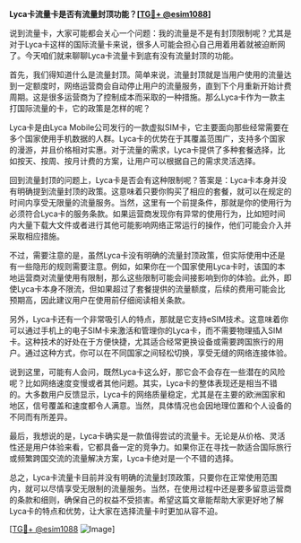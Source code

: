 **Lyca卡流量卡是否有流量封顶功能？[[TG💪+ @esim1088](https://t.me/s/esim1088)]**

说到流量卡，大家可能都会关心一个问题：我的流量是不是有封顶限制呢？尤其是对于Lyca卡这样的国际流量卡来说，很多人可能会担心自己用着用着就被迫断网了。今天咱们就来聊聊Lyca卡流量卡到底有没有流量封顶的功能。

首先，我们得知道什么是流量封顶。简单来说，流量封顶就是当用户使用的流量达到一定额度时，网络运营商会自动停止用户的流量服务，直到下个月重新开始计费周期。这是很多运营商为了控制成本而采取的一种措施。那么Lyca卡作为一款主打国际流量的卡，它的政策是怎样的呢？

Lyca卡是由Lyca Mobile公司发行的一款虚拟SIM卡，它主要面向那些经常需要在多个国家使用手机数据的人群。Lyca卡的优势在于其覆盖范围广，支持多个国家的漫游，并且价格相对实惠。对于流量的需求，Lyca卡提供了多种套餐选择，比如按天、按周、按月计费的方案，让用户可以根据自己的需求灵活选择。

回到流量封顶的问题上，Lyca卡是否会有这种限制呢？答案是：Lyca卡本身并没有明确提到流量封顶的政策。这意味着只要你购买了相应的套餐，就可以在规定的时间内享受无限量的流量服务。当然，这里有一个前提条件，那就是你的使用行为必须符合Lyca卡的服务条款。如果运营商发现你有异常的使用行为，比如短时间内大量下载大文件或者进行其他可能影响网络正常运行的操作，他们可能会介入并采取相应措施。

不过，需要注意的是，虽然Lyca卡没有明确的流量封顶政策，但实际使用中还是有一些隐形的规则需要注意。例如，如果你在一个国家使用Lyca卡时，该国的本地运营商对流量使用有限制，那么这些限制可能会间接影响到你的体验。此外，即使Lyca卡本身不限流，但如果超过了套餐提供的流量额度，后续的费用可能会比预期高，因此建议用户在使用前仔细阅读相关条款。

另外，Lyca卡还有一个非常吸引人的特点，那就是它支持eSIM技术。这意味着你可以通过手机上的电子SIM卡来激活和管理你的Lyca卡，而不需要物理插入SIM卡。这种技术的好处在于方便快捷，尤其适合经常更换设备或需要跨国旅行的用户。通过这种方式，你可以在不同国家之间轻松切换，享受无缝的网络连接体验。

说到这里，可能有人会问，既然Lyca卡这么好，那它会不会存在一些潜在的风险呢？比如网络速度变慢或者其他问题。其实，Lyca卡的整体表现还是相当不错的。大多数用户反馈显示，Lyca卡的网络质量稳定，尤其是在主要的欧洲国家和地区，信号覆盖和速度都令人满意。当然，具体情况也会因地理位置和个人设备的不同而有所差异。

最后，我想说的是，Lyca卡确实是一款值得尝试的流量卡。无论是从价格、灵活性还是用户体验来看，它都具备一定的竞争力。如果你正在寻找一款适合国际旅行或频繁跨国交流的流量解决方案，Lyca卡绝对是一个不错的选择。

总之，Lyca卡流量卡目前并没有明确的流量封顶政策，只要你在正常使用范围内，就可以尽情享受无限制的流量服务。当然，在使用过程中还是要多留意运营商的条款和细则，确保自己的权益不受损害。希望这篇文章能帮助大家更好地了解Lyca卡的特点和优势，让大家在选择流量卡时更加从容不迫。

[[TG💪+ @esim1088](https://t.me/s/esim1088) ![Image](https://i.postimg.cc/4NQfJmqS/Snipaste-2025-05-13-00-14-12.png)]